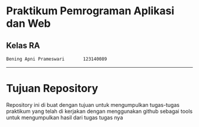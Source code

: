 # Praktikum Pemrograman Aplikasi dan Web
## Kelas RA

```bash
Bening Apni Prameswari       123140089
```
---
# Tujuan Repository
Repository ini di buat dengan tujuan untuk mengumpulkan tugas-tugas praktikum yang telah di kerjakan dengan menggunakan github sebagai tools untuk mengumpulkan hasil dari tugas tugas nya
